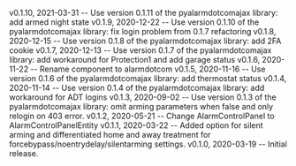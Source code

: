v0.1.10, 2021-03-31 -- Use version 0.1.11 of the pyalarmdotcomajax library: add armed night state
v0.1.9, 2020-12-22 -- Use version 0.1.10 of the pyalarmdotcomajax library: fix login problem from 0.1.7 refactoring
v0.1.8, 2020-12-15 -- Use version 0.1.8 of the pyalarmdotcomajax library: add 2FA cookie
v0.1.7, 2020-12-13 -- Use version 0.1.7 of the pyalarmdotcomajax library: add workaround for Protection1 and add garage status
v0.1.6, 2020-11-22 -- Rename component to alarmdotcom
v0.1.5, 2020-11-16 -- Use version 0.1.6 of the pyalarmdotcomajax library: add thermostat status
v0.1.4, 2020-11-14 -- Use version 0.1.4 of the pyalarmdotcomajax library: add workaround for ADT logins
v0.1.3, 2020-09-02 -- Use version 0.1.3 of the pyalarmdotcomajax library: omit arming parameters when false and only relogin on 403 error.
v0.1.2, 2020-05-21 -- Change AlarmControlPanel to AlarmControlPanelEntity
v0.1.1, 2020-03-22 -- Added option for silent arming and differentiated home and away treatment for forcebypass/noentrydelay/silentarming settings.
v0.1.0, 2020-03-19 -- Initial release.


